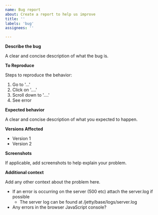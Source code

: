 ```yaml
---
name: Bug report
about: Create a report to help us improve
title: ''
labels: 'bug'
assignees: ''

---
```


**Describe the bug**

A clear and concise description of what the bug is.

**To Reproduce**

Steps to reproduce the behavior:
1. Go to '...'
2. Click on '....'
3. Scroll down to '....'
4. See error

**Expected behavior**

A clear and concise description of what you expected to happen.

**Versions Affected**
* Version 1
* Version 2
  
**Screenshots**

If applicable, add screenshots to help explain your problem.

**Additional context**

Add any other context about the problem here.
* If an error is occurring on the server (500 etc) attach the server.log if possible
   * The server log can be found at <InstallDir>/jetty/base/logs/server.log
* Any errors in the browser JavaScript console?
